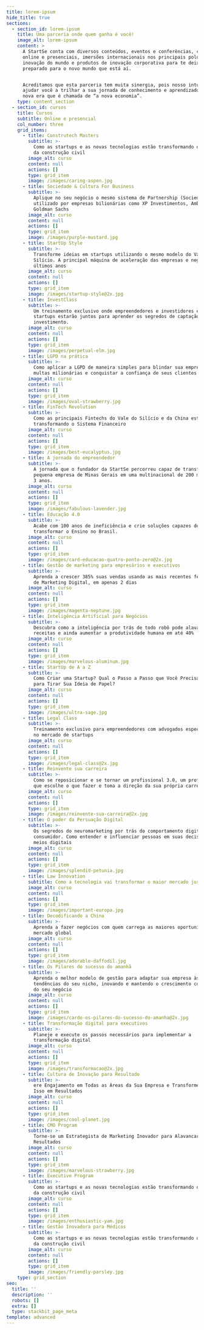```yaml
---
title: lorem-ipsum
hide_title: true
sections:
  - section_id: lorem-ipsum
    title: Uma parceria onde quem ganha é você!
    image_alt: lorem-ipsum
    content: >
      A StartSe conta com diversos conteúdos, eventos e conferências, cursos
      online e presenciais, imersões internacionais nos principais polos de
      inovação do mundo e produtos de inovação corporativa para te deixar
      preparado para o novo mundo que está aí.


      Acreditamos que esta parceria tem muita sinergia, pois nosso intuito é
      ajudar você a trilhar a sua jornada de conhecimento e aprendizado nessa
      nova era que é chamada de “a nova economia”.
    type: content_section
  - section_id: cursos
    title: Cursos
    subtitle: Online e presencial
    col_number: three
    grid_items:
      - title: Construtech Masters
        subtitle: >-
          Como as startups e as novas tecnologias estão transformando o universo
          da construção civil
        image_alt: curso
        content: null
        actions: []
        type: grid_item
        image: /images/caring-aspen.jpg
      - title: Sociedade & Cultura For Business
        subtitle: >-
          Aplique no seu negócio o mesmo sistema de Partnership (Sociedade)
          utilizado por empresas bilionárias como XP Investimentos, Ambev e
          Goldman Sachs
        image_alt: curso
        content: null
        actions: []
        type: grid_item
        image: /images/purple-mustard.jpg
      - title: StartUp Style
        subtitle: >-
          Transforme ideias em startups utilizando o mesmo modelo do Vale do
          Silício. A principal máquina de aceleração das empresas e negócios dos
          últimos anos
        image_alt: curso
        content: null
        actions: []
        type: grid_item
        image: /images/startup-style@2x.jpg
      - title: InvestClass
        subtitle: >-
          Um treinamento exclusivo onde empreendedores e investidores em
          startups estarão juntos para aprender os segredos de captação de
          investimento.
        image_alt: curso
        content: null
        actions: []
        type: grid_item
        image: /images/perpetual-elm.jpg
      - title: LGPD na prática
        subtitle: >-
          Como aplicar a LGPD de maneira simples para blindar sua empresa contra
          multas milionárias e conquistar a confiança de seus clientes
        image_alt: curso
        content: null
        actions: []
        type: grid_item
        image: /images/oval-strawberry.jpg
      - title: FinTech Revolution
        subtitle: >-
          Como as principais Fintechs do Vale do Silício e da China estão
          transformando o Sistema Financeiro
        image_alt: curso
        content: null
        actions: []
        type: grid_item
        image: /images/best-eucalyptus.jpg
      - title: A jornada do empreendedor
        subtitle: >-
          A jornada que o fundador da StartSe percorreu capaz de transformar uma
          pequena empresa de Minas Gerais em uma multinacional de 200 milhões em
          3 anos.
        image_alt: curso
        content: null
        actions: []
        type: grid_item
        image: /images/fabulous-lavender.jpg
      - title: Educação 4.0
        subtitle: >-
          Acabe com 100 anos de ineficiência e crie soluções capazes de
          transformar o Ensino no Brasil.
        image_alt: curso
        content: null
        actions: []
        type: grid_item
        image: /images/card-educacao-quatro-ponto-zero@2x.jpg
      - title: Gestão de marketing para empresários e executivos
        subtitle: >-
          Aprenda a crescer 385% suas vendas usando as mais recentes ferramentas
          de Marketing Digital, em apenas 2 dias
        image_alt: curso
        content: null
        actions: []
        type: grid_item
        image: /images/magenta-neptune.jpg
      - title: Inteligência Artificial para Negócios
        subtitle: >-
          Descubra como a inteligência por trás de todo robô pode alavancar suas
          receitas e ainda aumentar a produtividade humana em até 40%
        image_alt: curso
        content: null
        actions: []
        type: grid_item
        image: /images/marvelous-aluminum.jpg
      - title: StartUp de A a Z
        subtitle: >-
          Como Criar uma Startup? Qual o Passo a Passo que Você Precisa Seguir
          para Tirar Sua Ideia de Papel?
        image_alt: curso
        content: null
        actions: []
        type: grid_item
        image: /images/ultra-sage.jpg
      - title: Legal Class
        subtitle: >-
          Treinamento exclusivo para empreendedores com advogados especializados
          no mercado de startups
        image_alt: curso
        content: null
        actions: []
        type: grid_item
        image: /images/legal-class@2x.jpg
      - title: Reinvente sua carreira
        subtitle: >-
          Como se reposicionar e se tornar um profissional 3.0, um profissional
          que escolhe o que fazer e toma a direção da sua própria carreira.
        image_alt: curso
        content: null
        actions: []
        type: grid_item
        image: /images/reinvente-sua-carreira@2x.jpg
      - title: O poder da Persuação Digital
        subtitle: >-
          Os segredos do neuromarketing por trás do comportamento digital do
          consumidor. Como entender e influenciar pessoas em suas decisões nos
          meios digitais
        image_alt: curso
        content: null
        actions: []
        type: grid_item
        image: /images/splendid-petunia.jpg
      - title: Law Innovation
        subtitle: Como a tecnologia vai transformar o maior mercado jurídico do mundo?
        image_alt: curso
        content: null
        actions: []
        type: grid_item
        image: /images/important-europa.jpg
      - title: Decodificando a China
        subtitle: >-
          Aprenda a fazer negócios com quem carrega as maiores oportunidades do
          mercado global
        image_alt: curso
        content: null
        actions: []
        type: grid_item
        image: /images/adorable-daffodil.jpg
      - title: Os Pilares do sucesso do amanhã
        subtitle: >-
          Aprenda o melhor modelo de gestão para adaptar sua empresa às
          tendências do seu nicho, inovando e mantendo o crescimento constante
          do seu negócio
        image_alt: curso
        content: null
        actions: []
        type: grid_item
        image: /images/cardo-os-pilares-do-sucesso-do-amanha@2x.jpg
      - title: Transformação digital para executivos
        subtitle: >-
          Planeje e execute os passos necessários para implementar a
          transformação digital
        image_alt: curso
        content: null
        actions: []
        type: grid_item
        image: /images/transformacao@2x.jpg
      - title: Cultura de Inovação para Resultado
        subtitle: >-
          ere Engajamento em Todas as Áreas da Sua Empresa e Transforme Tudo
          Isso em Resultados
        image_alt: curso
        content: null
        actions: []
        type: grid_item
        image: /images/cool-planet.jpg
      - title: CMO Program
        subtitle: >-
          Torne-se um Estrategista de Marketing Inovador para Alavancar os
          Resultados
        image_alt: curso
        content: null
        actions: []
        type: grid_item
        image: /images/marvelous-strawberry.jpg
      - title: Executive Program
        subtitle: >-
          Como as startups e as novas tecnologias estão transformando o universo
          da construção civil
        image_alt: curso
        content: null
        actions: []
        type: grid_item
        image: /images/enthusiastic-yam.jpg
      - title: Gestão Inovadora para Médicos
        subtitle: >-
          Como as startups e as novas tecnologias estão transformando o universo
          da construção civil
        image_alt: curso
        content: null
        actions: []
        type: grid_item
        image: /images/friendly-parsley.jpg
    type: grid_section
seo:
  title: ''
  description: ''
  robots: []
  extra: []
  type: stackbit_page_meta
template: advanced
---
```

